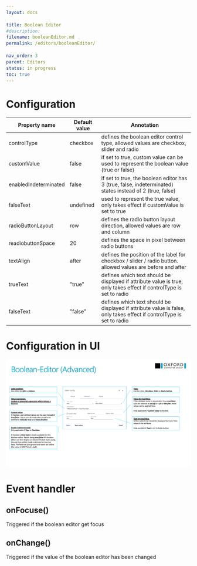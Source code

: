 ```yaml
---
layout: docs

title: Boolean Editor
#description: 
filename: booleanEditor.md
permalink: /editors/booleanEditor/

nav_order: 3
parent: Editors
status: in progress
toc: true
---
```


# Configuration

|Property name| Default value | Annotation |
|--|--|--|
|controlType|checkbox|defines the boolean editor control type, allowed values are checkbox, slider and radio|
|customValue|false|if set to true, custom value can be used to represent the boolean value (true or false)|
|enabledIndeterminated|false|if set to true, the boolean editor has 3 (true, false, indeterminated) states instead of 2 (true, false)|
|falseText|undefined|used to represent the true value, only takes effect if customValue is set to true|
|radioButtonLayout|row|defines the radio button layout direction, allowed values are row and column
|readiobuttonSpace|20|defines the space in pixel between radio buttons|
|textAlign|after|defines the position of the label for checkbox / slider / radio button. allowed values are before and after|
|trueText|"true"|defines which text should be displayed if attribute value is true, only takes effect if controlType is set to radio|
|falseText|"false"|defines which text should be displayed if attribute value is false, only takes effect if controlType is set to radio|

# Configuration in UI

![boolean_editor_1.png](/img/boolean_editor_1-295ea8b5-2b64-4fc8-baa7-79c2ab8d1367.png)

# Event handler

## onFocuse()

Triggered if the boolean editor get focus

## onChange()

Triggered if the value of the boolean editor has been changed
